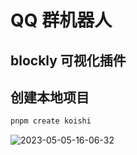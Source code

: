 # QQ 群机器人

## blockly 可视化插件

## 创建本地项目

```sh
pnpm create koishi
```

![2023-05-05-16-06-32](https://cdn.jsdelivr.net/gh/RuanZhongNan/img-store/img/2023-05-05-16-06-32.png)
